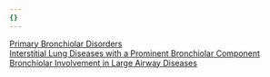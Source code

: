 ```yaml
---
{}
---
```

   
[Primary Bronchiolar Disorders](/not_created.md)   
[Interstitial Lung Diseases with a Prominent Bronchiolar Component](/not_created.md)   
[Bronchiolar Involvement in Large Airway Diseases](/not_created.md)